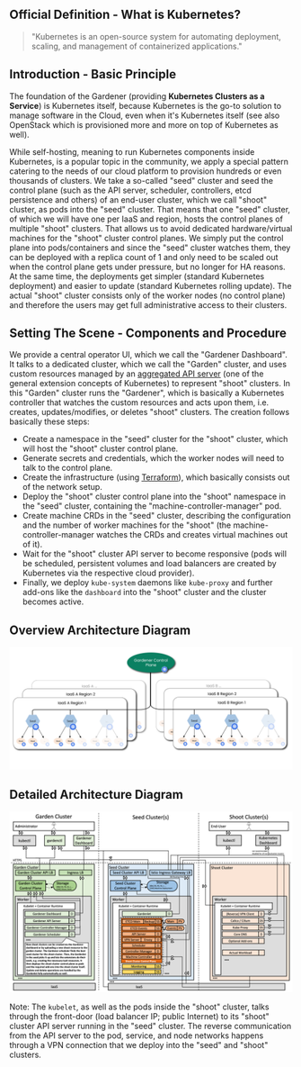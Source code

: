 ## Official Definition - What is Kubernetes?

>  "Kubernetes is an open-source system for automating deployment, scaling, and management of containerized applications."

## Introduction - Basic Principle

The foundation of the Gardener (providing **Kubernetes Clusters as a Service**) is Kubernetes itself, because Kubernetes is the go-to solution to manage software in the Cloud, even when it's Kubernetes itself (see also OpenStack which is provisioned more and more on top of Kubernetes as well).

While self-hosting, meaning to run Kubernetes components inside Kubernetes, is a popular topic in the community, we apply a special pattern catering to the needs of our cloud platform to provision hundreds or even thousands of clusters. We take a so-called "seed" cluster and seed the control plane (such as the API server, scheduler, controllers, etcd persistence and others) of an end-user cluster, which we call "shoot" cluster, as pods into the "seed" cluster. That means that one "seed" cluster, of which we will have one per IaaS and region, hosts the control planes of multiple "shoot" clusters. That allows us to avoid dedicated hardware/virtual machines for the "shoot" cluster control planes. We simply put the control plane into pods/containers and since the "seed" cluster watches them, they can be deployed with a replica count of 1 and only need to be scaled out when the control plane gets under pressure, but no longer for HA reasons. At the same time, the deployments get simpler (standard Kubernetes deployment) and easier to update (standard Kubernetes rolling update). The actual "shoot" cluster consists only of the worker nodes (no control plane) and therefore the users may get full administrative access to their clusters.

## Setting The Scene - Components and Procedure

We provide a central operator UI, which we call the "Gardener Dashboard". It talks to a dedicated cluster, which we call the "Garden" cluster, and uses custom resources managed by an [aggregated API server](https://kubernetes.io/docs/concepts/api-extension/custom-resources/#api-server-aggregation) (one of the general extension concepts of Kubernetes) to represent "shoot" clusters. In this "Garden" cluster runs the "Gardener", which is basically a Kubernetes controller that watches the custom resources and acts upon them, i.e. creates, updates/modifies, or deletes "shoot" clusters. The creation follows basically these steps:

* Create a namespace in the "seed" cluster for the "shoot" cluster, which will host the "shoot" cluster control plane.
* Generate secrets and credentials, which the worker nodes will need to talk to the control plane.
* Create the infrastructure (using [Terraform](https://www.terraform.io/)), which basically consists out of the network setup.
* Deploy the "shoot" cluster control plane into the "shoot" namespace in the "seed" cluster, containing the "machine-controller-manager" pod.
* Create machine CRDs in the "seed" cluster, describing the configuration and the number of worker machines for the "shoot" (the machine-controller-manager watches the CRDs and creates virtual machines out of it).
* Wait for the "shoot" cluster API server to become responsive (pods will be scheduled, persistent volumes and load balancers are created by Kubernetes via the respective cloud provider).
* Finally, we deploy `kube-system` daemons like `kube-proxy` and further add-ons like the `dashboard` into the "shoot" cluster and the cluster becomes active.

## Overview Architecture Diagram

![Gardener Overview Architecture Diagram](images/gardener-architecture-overview.png)

## Detailed Architecture Diagram

![Gardener Detailed Architecture Diagram](images/gardener-architecture-detailed.png)

Note: The `kubelet`, as well as the pods inside the "shoot" cluster, talks through the front-door (load balancer IP; public Internet) to its "shoot" cluster API server running in the "seed" cluster. The reverse communication from the API server to the pod, service, and node networks happens through a VPN connection that we deploy into the "seed" and "shoot" clusters.
